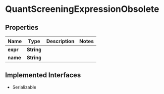 

# QuantScreeningExpressionObsolete


## Properties

Name | Type | Description | Notes
------------ | ------------- | ------------- | -------------
**expr** | **String** |  | 
**name** | **String** |  | 


## Implemented Interfaces

* Serializable


